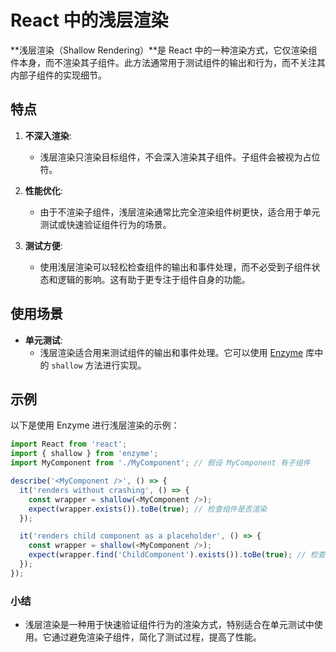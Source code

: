 # React 中的浅层渲染

**浅层渲染（Shallow Rendering）**是 React 中的一种渲染方式，它仅渲染组件本身，而不渲染其子组件。此方法通常用于测试组件的输出和行为，而不关注其内部子组件的实现细节。

## 特点

1. **不深入渲染**:

   - 浅层渲染只渲染目标组件，不会深入渲染其子组件。子组件会被视为占位符。

2. **性能优化**:

   - 由于不渲染子组件，浅层渲染通常比完全渲染组件树更快，适合用于单元测试或快速验证组件行为的场景。

3. **测试方便**:
   - 使用浅层渲染可以轻松检查组件的输出和事件处理，而不必受到子组件状态和逻辑的影响。这有助于更专注于组件自身的功能。

## 使用场景

- **单元测试**:
  - 浅层渲染适合用来测试组件的输出和事件处理。它可以使用 [Enzyme](https://enzymejs.github.io/enzyme/) 库中的 `shallow` 方法进行实现。

## 示例

以下是使用 Enzyme 进行浅层渲染的示例：

```javascript
import React from 'react';
import { shallow } from 'enzyme';
import MyComponent from './MyComponent'; // 假设 MyComponent 有子组件

describe('<MyComponent />', () => {
  it('renders without crashing', () => {
    const wrapper = shallow(<MyComponent />);
    expect(wrapper.exists()).toBe(true); // 检查组件是否渲染
  });

  it('renders child component as a placeholder', () => {
    const wrapper = shallow(<MyComponent />);
    expect(wrapper.find('ChildComponent').exists()).toBe(true); // 检查子组件的存在
  });
});
```

### 小结

- 浅层渲染是一种用于快速验证组件行为的渲染方式，特别适合在单元测试中使用。它通过避免渲染子组件，简化了测试过程，提高了性能。
